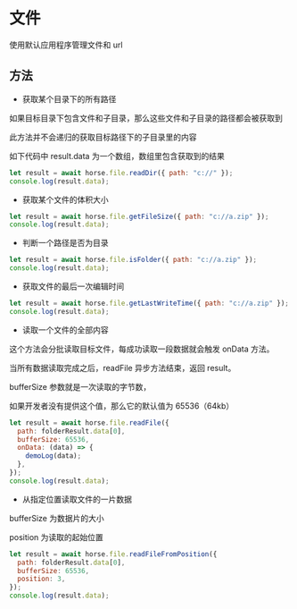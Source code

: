 # 文件

使用默认应用程序管理文件和 url

## 方法

- 获取某个目录下的所有路径

如果目标目录下包含文件和子目录，那么这些文件和子目录的路径都会被获取到

此方法并不会递归的获取目标路径下的子目录里的内容

如下代码中 result.data 为一个数组，数组里包含获取到的结果

```javascript
let result = await horse.file.readDir({ path: "c://" });
console.log(result.data);
```

- 获取某个文件的体积大小

```javascript
let result = await horse.file.getFileSize({ path: "c://a.zip" });
console.log(result.data);
```

- 判断一个路径是否为目录

```javascript
let result = await horse.file.isFolder({ path: "c://a.zip" });
console.log(result.data);
```

- 获取文件的最后一次编辑时间

```javascript
let result = await horse.file.getLastWriteTime({ path: "c://a.zip" });
console.log(result.data);
```

- 读取一个文件的全部内容

这个方法会分批读取目标文件，每成功读取一段数据就会触发 onData 方法。

当所有数据读取完成之后，readFile 异步方法结束，返回 result。

bufferSize 参数就是一次读取的字节数，

如果开发者没有提供这个值，那么它的默认值为 65536（64kb）

```javascript
let result = await horse.file.readFile({
  path: folderResult.data[0],
  bufferSize: 65536,
  onData: (data) => {
    demoLog(data);
  },
});
console.log(result.data);
```

- 从指定位置读取文件的一片数据

bufferSize 为数据片的大小

position 为读取的起始位置

```javascript
let result = await horse.file.readFileFromPosition({
  path: folderResult.data[0],
  bufferSize: 65536,
  position: 3,
});
console.log(result.data);
```
